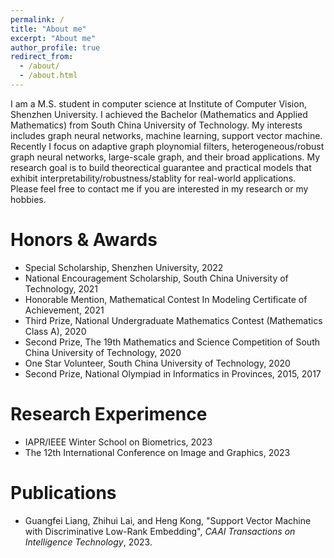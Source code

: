 ```yaml
---
permalink: /
title: "About me"
excerpt: "About me"
author_profile: true
redirect_from: 
  - /about/
  - /about.html
---
```


I am a M.S. student in computer science at Institute of Computer Vision, Shenzhen University. I achieved the Bachelor (Mathematics and Applied Mathematics) from South China University of Technology. My interests includes graph neural networks, machine learning, support vector machine. Recently I focus on adaptive graph ploynomial filters, heterogeneous/robust graph neural networks, large-scale graph, and their broad applications. My research goal is to build theorectical guarantee and practical models that exhibit interpretability/robustness/stablity for real-world applications. Please feel free to contact me if you are interested in my research or my hobbies.

Honors & Awards
======
* Special Scholarship, Shenzhen University, 2022
* National Encouragement Scholarship, South China University of Technology, 2021
* Honorable Mention, Mathematical Contest In Modeling Certificate of Achievement, 2021
* Third Prize, National Undergraduate Mathematics Contest (Mathematics Class A), 2020
* Second Prize, The 19th Mathematics and Science Competition of South China University of Technology, 2020
* One Star Volunteer, South China University of Technology, 2020
* Second Prize, National Olympiad in Informatics in Provinces, 2015, 2017
 
Research Experimence
======
* IAPR/IEEE Winter School on Biometrics, 2023
* The 12th International Conference on Image and Graphics, 2023

Publications
======
* Guangfei Liang, Zhihui Lai, and Heng Kong, "Support Vector Machine with Discriminative Low-Rank Embedding", *CAAI Transactions on Intelligence Technology*, 2023.

